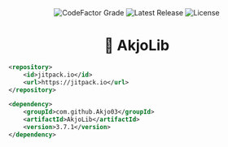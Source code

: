<!--suppress HtmlDeprecatedAttribute -->
<div align="center">
    <img src="https://img.shields.io/codefactor/grade/github/Akjo03/AkjoLib/main?style=flat-square&label=CodeFactor Grade" alt="CodeFactor Grade" />
    <img src="https://img.shields.io/github/v/release/Akjo03/AkjoLib?style=flat-square&label=Latest%20Release" alt="Latest Release" />
    <img src="https://img.shields.io/github/license/Akjo03/AkjoLib?style=flat-square&label=License" alt="License" />
    <h1>📕 AkjoLib</h1>
</div>

```xml
<repository>
    <id>jitpack.io</id>
    <url>https://jitpack.io</url>
</repository>
```

```xml
<dependency>
    <groupId>com.github.Akjo03</groupId>
    <artifactId>AkjoLib</artifactId>
    <version>3.7.1</version>
</dependency>
```
